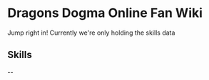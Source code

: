 # Dragons Dogma Online Fan Wiki

Jump right in! Currently we're only holding the skills data


## Skills

--

